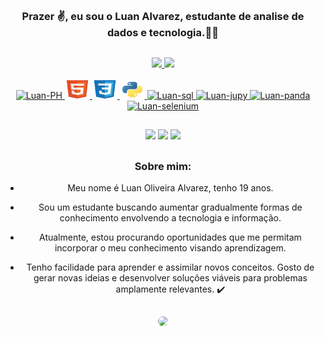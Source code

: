 ##
<h3 align="center">
   Prazer ✌, eu sou o Luan Alvarez, estudante de analise de dados e tecnologia.👨‍💻
</h3>

##

<div align="center">
   <a href="https://github.com/Alvrzz">
      <img height="170em" src="https://github-readme-stats.vercel.app/api?username=Alvrzz&show_icons=true&theme=codeSTACKr&include_all_commits=true&count_private=true"/>
<img height="170em" src="https://github-readme-stats.vercel.app/api/top-langs/?username=Alvrzz&layout=compact&langs_count=7&theme=codeSTACKr"/>
</div>
<div align="center" style="display: inline_block"><br>
<img  alt="Luan-PH" height="30" width="40" src="https://cdn.jsdelivr.net/gh/devicons/devicon/icons/photoshop/photoshop-plain.svg" />       
<img  alt="Luan-HTML" height="30" width="40" src="https://raw.githubusercontent.com/devicons/devicon/master/icons/html5/html5-original.svg">
<img  alt="Luan-CSS" height="30" width="40" src="https://raw.githubusercontent.com/devicons/devicon/master/icons/css3/css3-original.svg">
<img  alt="Luan-Python" height="30" width="40" src="https://raw.githubusercontent.com/devicons/devicon/master/icons/python/python-original.svg">
<img alt="Luan-sql" height="30" width="40" src="https://cdn.jsdelivr.net/gh/devicons/devicon/icons/mysql/mysql-original.svg">
<img alt="Luan-jupy" height="30" width="40" src="https://cdn.jsdelivr.net/gh/devicons/devicon/icons/jupyter/jupyter-original.svg">
<img alt="Luan-panda" height="30" width="40" src="https://cdn.jsdelivr.net/gh/devicons/devicon/icons/pandas/pandas-original.svg" />
<img alt="Luan-selenium" height="30" width="40" src="https://cdn.jsdelivr.net/gh/devicons/devicon/icons/selenium/selenium-original.svg" />
</div>

 
##
 
<div align="center"> 
<a href="https://www.instagram.com/alvrz_luann/" target="_blank"><img src="https://img.shields.io/badge/-Instagram-%23E4405F?style=for-the-badge&logo=instagram&logoColor=white" target="_blank"></a>
<a href = "mailto:alvarezluan.ti@gmail.com"><img src="https://img.shields.io/badge/-Gmail-%23333?style=for-the-badge&logo=gmail&logoColor=white" target="_blank"></a>
<a href="https://www.linkedin.com/in/luan-alvarez-1499a7224/" target="_blank"><img src="https://img.shields.io/badge/-LinkedIn-%230077B5?style=for-the-badge&logo=linkedin&logoColor=white" target="_blank"></a> 


##


<div>
   <h3> Sobre mim: 
   </h3>
 
   - Meu nome é Luan Oliveira Alvarez, tenho 19 anos. 
 
   - Sou um estudante buscando aumentar gradualmente formas de conhecimento envolvendo a tecnologia e informação. 
 
   - Atualmente, estou procurando oportunidades que me permitam incorporar o meu conhecimento visando aprendizagem.
 
   - Tenho facilidade para aprender e assimilar novos conceitos. Gosto de gerar novas ideias e desenvolver soluções viáveis para problemas amplamente relevantes. :heavy_check_mark:
 </div> 
   
##
   
</div>
<div align="center">
   <img height="110" style="border-radius:50px;" 
      src="https://i.imgur.com/fq7RVBe.gif">
</div>
